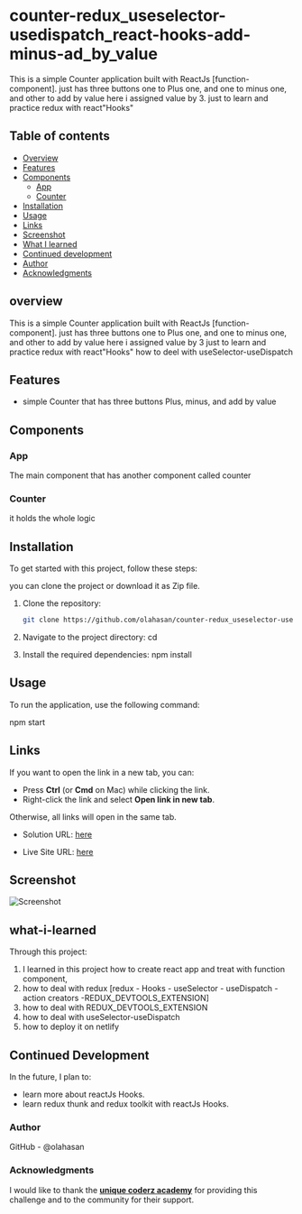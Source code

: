 # counter-redux_useselector-usedispatch_react-hooks-add-minus-ad_by_value 

This is a simple Counter application built with ReactJs [function-component]. just has three buttons one to Plus one, and one to minus one, and other to add by value here i assigned value by 3. just to learn and practice redux with react"Hooks"

## Table of contents

- [Overview](#overview)
- [Features](#Features)
- [Components](#Components)
  - [App](#App)
  - [Counter](#Counter)
- [Installation](#Installation)
- [Usage](#Usage)
- [Links](#Links)
- [Screenshot](#Screenshot)
- [What I learned](#what-i-learned)
- [Continued development](#continued-development)
- [Author](#author)
- [Acknowledgments](#Acknowledgments)


## overview
This is a simple Counter application built with ReactJs [function-component]. 
just has three buttons one to Plus one, and one to minus one, and other to add by value here i assigned value by 3
just to learn and practice redux with react"Hooks"
how to deel with useSelector-useDispatch


## Features
- simple Counter that has three buttons Plus, minus, and add by value

## Components

### App

The main component that has another component called counter 

### Counter
it holds the whole logic


## Installation
To get started with this project, follow these steps:

you can clone the project or download it as Zip file.
1. Clone the repository:
   ```bash
   git clone https://github.com/olahasan/counter-redux_useselector-usedispatch_react-hooks-add-minus-ad_by_value

2. Navigate to the project directory:
   cd <project-directory>

3. Install the required dependencies:
   npm install   


## Usage
To run the application, use the following command:

npm start


## Links

If you want to open the link in a new tab, you can:

- Press **Ctrl** (or **Cmd** on Mac) while clicking the link.
- Right-click the link and select **Open link in new tab**.

Otherwise, all links will open in the same tab.


- Solution URL: [here](https://github.com/olahasan/counter-redux_useselector-usedispatch_react-hooks-add-minus-ad_by_value)

- Live Site URL: [here](https://counter-redux-add-minus-add-by-value.netlify.app/)

 ## Screenshot
 
![Screenshot](./public/counter.png)


## what-i-learned
Through this project:
1. I learned in this project how to create react app and treat with function component,
2. how to deal with redux [redux - Hooks - useSelector - useDispatch - action creators -REDUX_DEVTOOLS_EXTENSION]
4. how to deal with REDUX_DEVTOOLS_EXTENSION
5. how to deal with useSelector-useDispatch
6. how to deploy it on netlify

## Continued Development
In the future, I plan to:
- learn more about reactJs Hooks.
- learn redux thunk and redux toolkit with reactJs Hooks.

### Author

GitHub - @olahasan

### Acknowledgments

I would like to thank the **[unique coderz academy](https://www.youtube.com/@UniqueCoderzAcademy)** for providing this challenge and to the community for their support.

